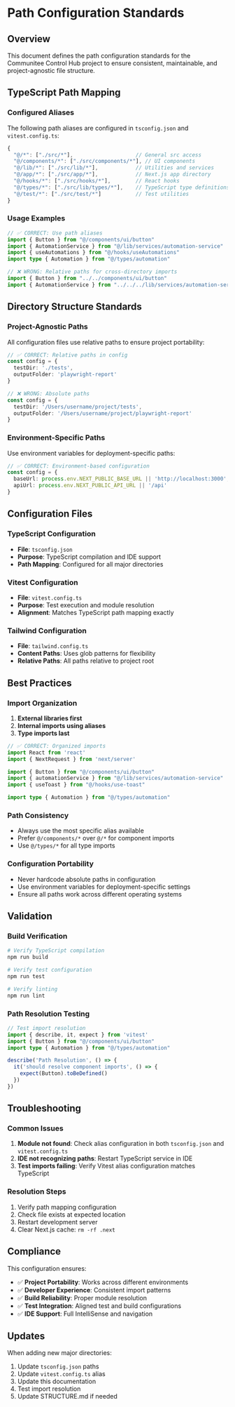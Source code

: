 # Path Configuration Standards

## Overview

This document defines the path configuration standards for the Communitee Control Hub project to ensure consistent,
maintainable, and project-agnostic file structure.

## TypeScript Path Mapping

### Configured Aliases

The following path aliases are configured in `tsconfig.json` and `vitest.config.ts`:

```typescript
{
  "@/*": ["./src/*"],                    // General src access
  "@/components/*": ["./src/components/*"], // UI components
  "@/lib/*": ["./src/lib/*"],            // Utilities and services
  "@/app/*": ["./src/app/*"],            // Next.js app directory
  "@/hooks/*": ["./src/hooks/*"],        // React hooks
  "@/types/*": ["./src/lib/types/*"],    // TypeScript type definitions
  "@/test/*": ["./src/test/*"]           // Test utilities
}
```

### Usage Examples

```typescript
// ✅ CORRECT: Use path aliases
import { Button } from "@/components/ui/button"
import { AutomationService } from "@/lib/services/automation-service"
import { useAutomations } from "@/hooks/useAutomations"
import type { Automation } from "@/types/automation"

// ❌ WRONG: Relative paths for cross-directory imports
import { Button } from "../../components/ui/button"
import { AutomationService } from "../../../lib/services/automation-service"
```

## Directory Structure Standards

### Project-Agnostic Paths

All configuration files use relative paths to ensure project portability:

```typescript
// ✅ CORRECT: Relative paths in config
const config = {
  testDir: './tests',
  outputFolder: 'playwright-report'
}

// ❌ WRONG: Absolute paths
const config = {
  testDir: '/Users/username/project/tests',
  outputFolder: '/Users/username/project/playwright-report'
}
```

### Environment-Specific Paths

Use environment variables for deployment-specific paths:

```typescript
// ✅ CORRECT: Environment-based configuration
const config = {
  baseUrl: process.env.NEXT_PUBLIC_BASE_URL || 'http://localhost:3000',
  apiUrl: process.env.NEXT_PUBLIC_API_URL || '/api'
}
```

## Configuration Files

### TypeScript Configuration

- **File**: `tsconfig.json`
- **Purpose**: TypeScript compilation and IDE support
- **Path Mapping**: Configured for all major directories

### Vitest Configuration

- **File**: `vitest.config.ts`
- **Purpose**: Test execution and module resolution
- **Alignment**: Matches TypeScript path mapping exactly

### Tailwind Configuration

- **File**: `tailwind.config.ts`
- **Content Paths**: Uses glob patterns for flexibility
- **Relative Paths**: All paths relative to project root

## Best Practices

### Import Organization

1. **External libraries first**
2. **Internal imports using aliases**
3. **Type imports last**

```typescript
// ✅ CORRECT: Organized imports
import React from 'react'
import { NextRequest } from 'next/server'

import { Button } from "@/components/ui/button"
import { automationService } from "@/lib/services/automation-service"
import { useToast } from "@/hooks/use-toast"

import type { Automation } from "@/types/automation"
```

### Path Consistency

- Always use the most specific alias available
- Prefer `@/components/*` over `@/*` for component imports
- Use `@/types/*` for all type imports

### Configuration Portability

- Never hardcode absolute paths in configuration
- Use environment variables for deployment-specific settings
- Ensure all paths work across different operating systems

## Validation

### Build Verification

```bash
# Verify TypeScript compilation
npm run build

# Verify test configuration
npm run test

# Verify linting
npm run lint
```

### Path Resolution Testing

```typescript
// Test import resolution
import { describe, it, expect } from 'vitest'
import { Button } from "@/components/ui/button"
import type { Automation } from "@/types/automation"

describe('Path Resolution', () => {
  it('should resolve component imports', () => {
    expect(Button).toBeDefined()
  })
})
```

## Troubleshooting

### Common Issues

1. **Module not found**: Check alias configuration in both `tsconfig.json` and `vitest.config.ts`
2. **IDE not recognizing paths**: Restart TypeScript service in IDE
3. **Test imports failing**: Verify Vitest alias configuration matches TypeScript

### Resolution Steps

1. Verify path mapping configuration
2. Check file exists at expected location
3. Restart development server
4. Clear Next.js cache: `rm -rf .next`

## Compliance

This configuration ensures:

- ✅ **Project Portability**: Works across different environments
- ✅ **Developer Experience**: Consistent import patterns
- ✅ **Build Reliability**: Proper module resolution
- ✅ **Test Integration**: Aligned test and build configurations
- ✅ **IDE Support**: Full IntelliSense and navigation

## Updates

When adding new major directories:

1. Update `tsconfig.json` paths
2. Update `vitest.config.ts` alias
3. Update this documentation
4. Test import resolution
5. Update STRUCTURE.md if needed
